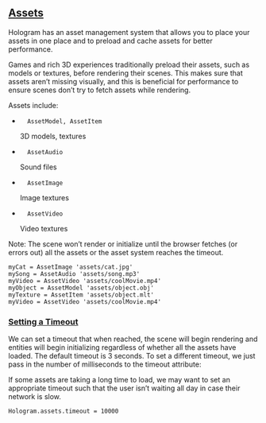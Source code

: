 ## [Assets](#assets)

Hologram has an asset management system that allows you to place your assets in one place and to preload and cache assets for better performance.

Games and rich 3D experiences traditionally preload their assets, such as models or textures, before rendering their scenes. This makes sure that assets aren’t missing visually, and this is beneficial for performance to ensure scenes don’t try to fetch assets while rendering.

Assets include:

*
		AssetModel, AssetItem
	3D models, textures
*
		AssetAudio
	Sound files
*
		AssetImage
	Image textures
*
		AssetVideo
	Video textures

Note: The scene won’t render or initialize until the browser fetches (or errors out) all the assets or the asset system reaches the timeout.

	myCat = AssetImage 'assets/cat.jpg'
	mySong = AssetAudio 'assets/song.mp3'
	myVideo = AssetVideo 'assets/coolMovie.mp4'
	myObject = AssetModel 'assets/object.obj'
	myTexture = AssetItem 'assets/object.mlt'
	myVideo = AssetVideo 'assets/coolMovie.mp4'

### [Setting a Timeout](#asset-setting-a-timeout)

We can set a timeout that when reached, the scene will begin rendering and entities will begin initializing regardless of whether all the assets have loaded. The default timeout is 3 seconds. To set a different timeout, we just pass in the number of milliseconds to the timeout attribute:

If some assets are taking a long time to load, we may want to set an appropriate timeout such that the user isn’t waiting all day in case their network is slow.

	Hologram.assets.timeout = 10000
